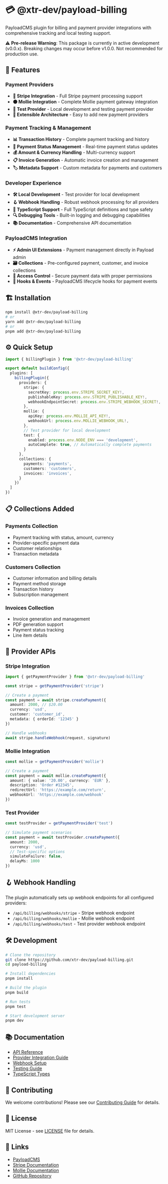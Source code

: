 # 💳 @xtr-dev/payload-billing

PayloadCMS plugin for billing and payment provider integrations with comprehensive tracking and local testing support.

⚠️ **Pre-release Warning**: This package is currently in active development (v0.0.x). Breaking changes may occur before v1.0.0. Not recommended for production use.

## 🚀 Features

### Payment Providers
- **🔶 Stripe Integration** - Full Stripe payment processing support
- **🟠 Mollie Integration** - Complete Mollie payment gateway integration  
- **🧪 Test Provider** - Local development and testing payment provider
- **🔧 Extensible Architecture** - Easy to add new payment providers

### Payment Tracking & Management
- **📊 Transaction History** - Complete payment tracking and history
- **🔄 Payment Status Management** - Real-time payment status updates
- **💰 Amount & Currency Handling** - Multi-currency support
- **📋 Invoice Generation** - Automatic invoice creation and management
- **🏷️ Metadata Support** - Custom metadata for payments and customers

### Developer Experience
- **🛠️ Local Development** - Test provider for local development
- **🪝 Webhook Handling** - Robust webhook processing for all providers
- **📝 TypeScript Support** - Full TypeScript definitions and type safety
- **🔍 Debugging Tools** - Built-in logging and debugging capabilities
- **📚 Documentation** - Comprehensive API documentation

### PayloadCMS Integration
- **⚡ Admin UI Extensions** - Payment management directly in Payload admin
- **🗃️ Collections** - Pre-configured payment, customer, and invoice collections
- **🔐 Access Control** - Secure payment data with proper permissions
- **🎯 Hooks & Events** - PayloadCMS lifecycle hooks for payment events

## 🏗️ Installation

```bash
npm install @xtr-dev/payload-billing
# or
yarn add @xtr-dev/payload-billing
# or  
pnpm add @xtr-dev/payload-billing
```

## ⚙️ Quick Setup

```typescript
import { billingPlugin } from '@xtr-dev/payload-billing'

export default buildConfig({
  plugins: [
    billingPlugin({
      providers: {
        stripe: {
          secretKey: process.env.STRIPE_SECRET_KEY!,
          publishableKey: process.env.STRIPE_PUBLISHABLE_KEY!,
          webhookEndpointSecret: process.env.STRIPE_WEBHOOK_SECRET!,
        },
        mollie: {
          apiKey: process.env.MOLLIE_API_KEY!,
          webhookUrl: process.env.MOLLIE_WEBHOOK_URL!,
        },
        // Test provider for local development
        test: {
          enabled: process.env.NODE_ENV === 'development',
          autoComplete: true, // Automatically complete payments
        }
      },
      collections: {
        payments: 'payments',
        customers: 'customers', 
        invoices: 'invoices',
      }
    })
  ]
})
```

## 📋 Collections Added

### Payments Collection
- Payment tracking with status, amount, currency
- Provider-specific payment data
- Customer relationships
- Transaction metadata

### Customers Collection  
- Customer information and billing details
- Payment method storage
- Transaction history
- Subscription management

### Invoices Collection
- Invoice generation and management
- PDF generation support
- Payment status tracking
- Line item details

## 🔌 Provider APIs

### Stripe Integration
```typescript
import { getPaymentProvider } from '@xtr-dev/payload-billing'

const stripe = getPaymentProvider('stripe')

// Create a payment
const payment = await stripe.createPayment({
  amount: 2000, // $20.00
  currency: 'usd',
  customer: 'customer_id',
  metadata: { orderId: '12345' }
})

// Handle webhooks
await stripe.handleWebhook(request, signature)
```

### Mollie Integration
```typescript
const mollie = getPaymentProvider('mollie')

// Create a payment
const payment = await mollie.createPayment({
  amount: { value: '20.00', currency: 'EUR' },
  description: 'Order #12345',
  redirectUrl: 'https://example.com/return',
  webhookUrl: 'https://example.com/webhook'
})
```

### Test Provider
```typescript
const testProvider = getPaymentProvider('test')

// Simulate payment scenarios
const payment = await testProvider.createPayment({
  amount: 2000,
  currency: 'usd',
  // Test-specific options
  simulateFailure: false,
  delayMs: 1000
})
```

## 🪝 Webhook Handling

The plugin automatically sets up webhook endpoints for all configured providers:

- `/api/billing/webhooks/stripe` - Stripe webhook endpoint
- `/api/billing/webhooks/mollie` - Mollie webhook endpoint  
- `/api/billing/webhooks/test` - Test provider webhook endpoint

## 🛠️ Development

```bash
# Clone the repository
git clone https://github.com/xtr-dev/payload-billing.git
cd payload-billing

# Install dependencies
pnpm install

# Build the plugin
pnpm build

# Run tests
pnpm test

# Start development server
pnpm dev
```

## 📚 Documentation

- [API Reference](./docs/api.md)
- [Provider Integration Guide](./docs/providers.md)
- [Webhook Setup](./docs/webhooks.md)
- [Testing Guide](./docs/testing.md)
- [TypeScript Types](./docs/types.md)

## 🤝 Contributing

We welcome contributions! Please see our [Contributing Guide](CONTRIBUTING.md) for details.

## 📄 License

MIT License - see [LICENSE](LICENSE) file for details.

## 🔗 Links

- [PayloadCMS](https://payloadcms.com)
- [Stripe Documentation](https://stripe.com/docs)
- [Mollie Documentation](https://docs.mollie.com)
- [GitHub Repository](https://github.com/xtr-dev/payload-billing)
